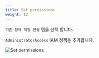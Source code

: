 ```yaml
---
title: Set permissions
weight: 12
---
```


`기존 정책 직접 연결` 탭을 선택 합니다.

`AdministratorAccess` IAM 정책을 추가합니다.

![Set permissions](../../account/images/add_user_02.png)
